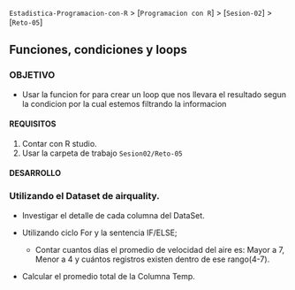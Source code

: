 `Estadistica-Programacion-con-R` > [`Programacion con R`] > [`Sesion-02`] > [`Reto-05`] 
## Funciones, condiciones y loops

### OBJETIVO
- Usar la funcion for para crear un loop que nos llevara el resultado segun la condicion por la cual estemos filtrando la informacion

#### REQUISITOS
1. Contar con R studio.
1. Usar la carpeta de trabajo `Sesion02/Reto-05`

#### DESARROLLO
### Utilizando el Dataset de airquality.

- Investigar el detalle de cada columna del DataSet.

- Utilizando ciclo For y la sentencia IF/ELSE; 
    * Contar cuantos días el promedio de velocidad del aire es: Mayor a 7, Menor a 4 y 
      cuántos registros existen dentro de ese rango(4-7). 
    
- Calcular el promedio total de la Columna Temp.

  
